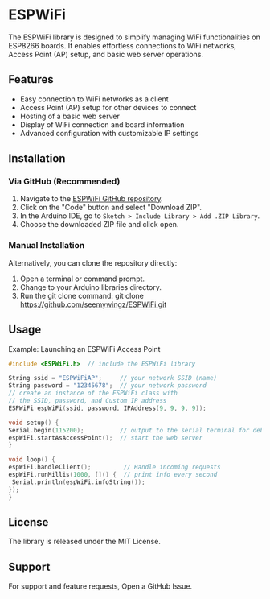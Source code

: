 # ESPWiFi

The ESPWiFi library is designed to simplify managing WiFi functionalities on ESP8266 boards. It enables effortless connections to WiFi networks, Access Point (AP) setup, and basic web server operations.

## Features

- Easy connection to WiFi networks as a client
- Access Point (AP) setup for other devices to connect
- Hosting of a basic web server
- Display of WiFi connection and board information
- Advanced configuration with customizable IP settings

## Installation

### Via GitHub (Recommended)

1. Navigate to the [ESPWiFi GitHub repository](https://github.com/seemywingz/ESPWiFi).
2. Click on the "Code" button and select "Download ZIP".
3. In the Arduino IDE, go to `Sketch > Include Library > Add .ZIP Library`.
4. Choose the downloaded ZIP file and click open.

### Manual Installation

Alternatively, you can clone the repository directly:

1. Open a terminal or command prompt.
2. Change to your Arduino libraries directory.
3. Run the git clone command:
git clone https://github.com/seemywingz/ESPWiFi.git


## Usage

Example: Launching an ESPWiFi Access Point

```cpp
#include <ESPWiFi.h>  // include the ESPWiFi library

String ssid = "ESPWiFiAP";     // your network SSID (name)
String password = "12345678";  // your network password
// create an instance of the ESPWiFi class with
// the SSID, password, and Custom IP address
ESPWiFi espWiFi(ssid, password, IPAddress(9, 9, 9, 9));

void setup() {
Serial.begin(115200);          // output to the serial terminal for debugging
espWiFi.startAsAccessPoint();  // start the web server
}

void loop() {
espWiFi.handleClient();         // Handle incoming requests
espWiFi.runMillis(1000, []() {  // print info every second
 Serial.println(espWiFi.infoString());
});
}
```

## License
The library is released under the MIT License.

## Support
For support and feature requests, Open a GitHub Issue.





